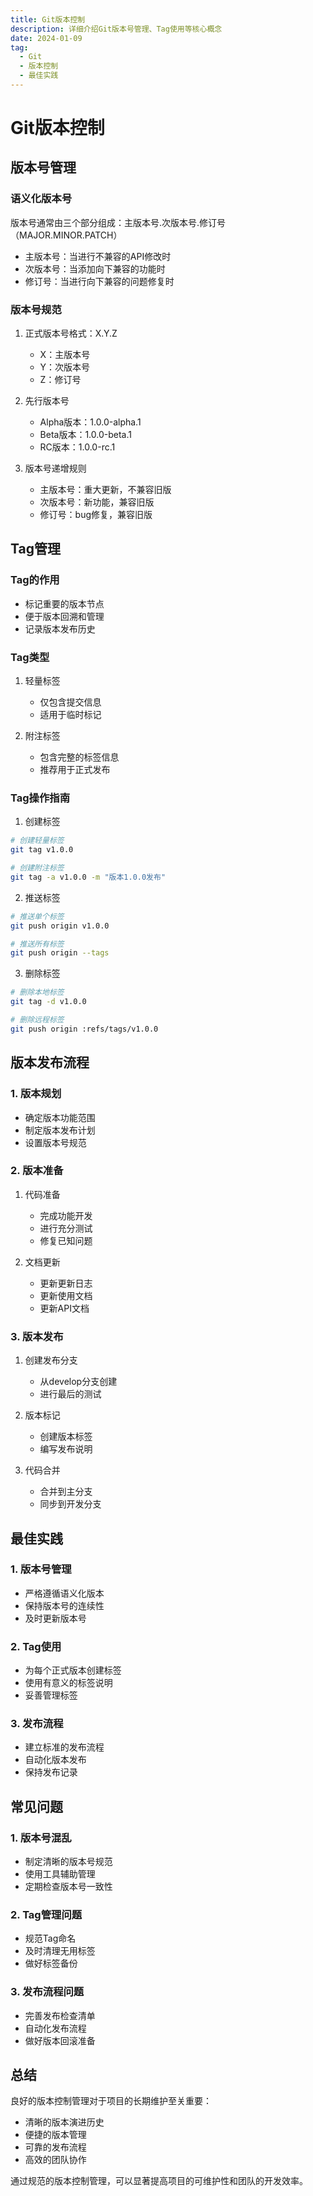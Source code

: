 ```yaml
---
title: Git版本控制
description: 详细介绍Git版本号管理、Tag使用等核心概念
date: 2024-01-09
tag:
  - Git
  - 版本控制
  - 最佳实践
---
```


# Git版本控制

## 版本号管理

### 语义化版本号

版本号通常由三个部分组成：主版本号.次版本号.修订号（MAJOR.MINOR.PATCH）

- 主版本号：当进行不兼容的API修改时
- 次版本号：当添加向下兼容的功能时
- 修订号：当进行向下兼容的问题修复时

### 版本号规范

1. 正式版本号格式：X.Y.Z
   - X：主版本号
   - Y：次版本号
   - Z：修订号

2. 先行版本号
   - Alpha版本：1.0.0-alpha.1
   - Beta版本：1.0.0-beta.1
   - RC版本：1.0.0-rc.1

3. 版本号递增规则
   - 主版本号：重大更新，不兼容旧版
   - 次版本号：新功能，兼容旧版
   - 修订号：bug修复，兼容旧版

## Tag管理

### Tag的作用

- 标记重要的版本节点
- 便于版本回溯和管理
- 记录版本发布历史

### Tag类型

1. 轻量标签
   - 仅包含提交信息
   - 适用于临时标记

2. 附注标签
   - 包含完整的标签信息
   - 推荐用于正式发布

### Tag操作指南

1. 创建标签
```bash
# 创建轻量标签
git tag v1.0.0

# 创建附注标签
git tag -a v1.0.0 -m "版本1.0.0发布"
```

2. 推送标签
```bash
# 推送单个标签
git push origin v1.0.0

# 推送所有标签
git push origin --tags
```

3. 删除标签
```bash
# 删除本地标签
git tag -d v1.0.0

# 删除远程标签
git push origin :refs/tags/v1.0.0
```

## 版本发布流程

### 1. 版本规划

- 确定版本功能范围
- 制定版本发布计划
- 设置版本号规范

### 2. 版本准备

1. 代码准备
   - 完成功能开发
   - 进行充分测试
   - 修复已知问题

2. 文档更新
   - 更新更新日志
   - 更新使用文档
   - 更新API文档

### 3. 版本发布

1. 创建发布分支
   - 从develop分支创建
   - 进行最后的测试

2. 版本标记
   - 创建版本标签
   - 编写发布说明

3. 代码合并
   - 合并到主分支
   - 同步到开发分支

## 最佳实践

### 1. 版本号管理

- 严格遵循语义化版本
- 保持版本号的连续性
- 及时更新版本号

### 2. Tag使用

- 为每个正式版本创建标签
- 使用有意义的标签说明
- 妥善管理标签

### 3. 发布流程

- 建立标准的发布流程
- 自动化版本发布
- 保持发布记录

## 常见问题

### 1. 版本号混乱

- 制定清晰的版本号规范
- 使用工具辅助管理
- 定期检查版本号一致性

### 2. Tag管理问题

- 规范Tag命名
- 及时清理无用标签
- 做好标签备份

### 3. 发布流程问题

- 完善发布检查清单
- 自动化发布流程
- 做好版本回滚准备

## 总结

良好的版本控制管理对于项目的长期维护至关重要：

- 清晰的版本演进历史
- 便捷的版本管理
- 可靠的发布流程
- 高效的团队协作

通过规范的版本控制管理，可以显著提高项目的可维护性和团队的开发效率。